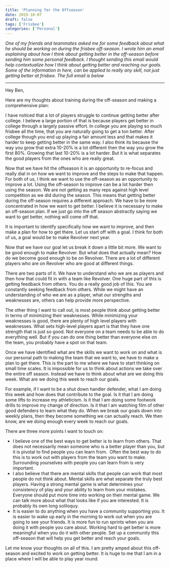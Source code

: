 ```yaml
---
title: 'Planning for the Offseason'
date: 2019-10-07
draft: false
tags: ['Frisbee']
categories: ['Personal']
---
```


*One of my friends and teammates asked me for some feedback about what he should be working on during the frisbee off-season. I wrote him an email explaining about how I think about getting better in the off-season before sending him some personal feedback. I thought sending this email would help contextualize how I think about getting better and reaching our goals. Some of the information in here, can be applied to really any skill, not just getting better at frisbee. The full email is below*

* * *

Hey Ben,

Here are my thoughts about training during the off-season and making a comprehensive plan: 

I have noticed that a lot of players struggle to continue getting better after college. I believe a large portion of that is because players get better in college through a largely passive effort. In college you are playing so much frisbee all the time, that you are naturally going to get a ton better. After college though you end up playing a fair amount less and that makes it harder to keep getting better in the same way. I also think its because the way you grow that extra 10-20% is a lot different then the way you grow the first 80%. Growing that last 10-20% is a lot harder. But it is what separates the good players from the ones who are really great. 

Now that we have hit the offseason it is an opportunity to re-focus and really dial in on how we want to improve and the steps to make that happen. For both of us, I think we want to use the off-season as an opportunity to improve a lot. Using the off-season to improve can be a lot harder then using the season. We are not getting as many reps against high level competition as we did during the season. This means that getting better during the off-season requires a different approach. We have to be more concentrated in how we want to get better. I believe it is necessary to make an off-season plan. If we just go into the off season abstractly saying we want to get better, nothing will come off that. 

It is important to identify specifically how we want to improve, and then make a plan for how to get there. Let us start off with a goal. I think for both of us, a goal would be to make Revolver next year. 

Now that we have our goal let us break it down a little bit more. We want to be good enough to make Revolver. But what does that actually mean? How do we become good enough to be on Revolver. There are a lot of different players who are on Revolver who are good at different things. 

There are two parts of it. We have to understand who we are as players and then how that could fit in with a team like Revolver. One huge part of this is getting feedback from others. You do a really good job of this. You are constantly seeking feedback from others. While we might have an understanding of who we are as a player, what our strengths and weaknesses are, others can help provide more perspective. 

The other thing I want to call out, is most people think about getting better in terms of minimizing their weaknesses. While minimizing your weaknesses is good, there are plenty of high level players with weaknesses. What sets high-level players apart is that they have one strength that is just so good. Not everyone on a team needs to be able to do everything well. But if you can do one thing better than everyone else on the team, you probably have a spot on that team. 

Once we have identified what are the skills we want to work on and what is our personal path to making the team that we want to, we have to make a plan to get there. This is the part to me where we have to start thinking on small time scales. It is impossible for us to think about actions we take over the entire off season. Instead we have to think about what are we doing this week. What are we doing this week to reach our goals. 

For example, if I want to be a shut down handler defender, what I am doing this week and how does that contribute to the goal. Is it that I am doing some lifts to increase my athleticism. Is it that I am doing some footwork drills to improve my change of direction. Is it that I am watching film of other good defenders to learn what they do. When we break our goals down into weekly plans, then they become something we can actually reach. We then know, are we doing enough every week to reach our goals. 

There are three more points I want to touch on: 

*   I believe one of the best ways to get better is to learn from others. That does not necessarily mean someone who is a better player than you, but it is pivotal to find people you can learn from.  Often the best way to do this is to work out with players from the team you want to make. Surrounding yourselves with people you can learn from is very important. 
*   I also believe that there are mental skills that people can work that most people do not think about. Mental skills are what separate the truly best players. Having a strong mental game is what determines your consistency of play and your ability to learn from your mistakes. Everyone should put more time into working on their mental game. We can talk more about what that looks like if you are interested. It is probably its own long soliloquy. 
*   It is easier to do anything when you have a community supporting you. It is easier to wake up early in the morning to work out when you are going to see your friends. It is more fun to run sprints when you are doing it with people you care about. Working hard to get better is more meaningful when you do it with other people. Set up a community this off-season that will help you get better and reach your goals. 

Let me know your thoughts on all of this. I am pretty amped about this off-season and excited to work on getting better. It is huge to me that I am in a place where I will be able to play year round.
